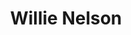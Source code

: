 ---
title: "Willie Nelson"
summary: "American country singer-songwriter, born April 29, 1933 in Fort Worth, Texas, USA. Father of , and . Brother of . From 1952 to 1962 he was married to . From 1963 to 1971 he was married to . Established ."
image: "willie-nelson.jpg"
apple_music_artist_url: "None"
---